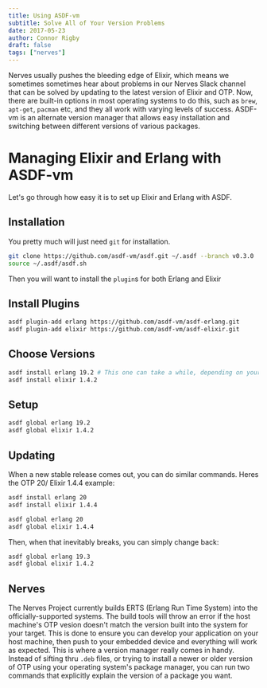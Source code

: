 ```yaml
---
title: Using ASDF-vm
subtitle: Solve All of Your Version Problems
date: 2017-05-23
author: Connor Rigby
draft: false
tags: ["nerves"]
---
```


Nerves usually pushes the bleeding edge of Elixir, which means we sometimes
sometimes hear about problems in our Nerves Slack channel that can be solved by
updating to the latest version of Elixir and OTP. Now, there are built-in options in most operating systems to do this, such as
`brew`, `apt-get`, `pacman` etc, and they all work with varying levels of success. ASDF-vm is an alternate version manager that allows easy installation and switching between different versions of various packages.

<!--more-->

# Managing Elixir and Erlang with ASDF-vm
Let's go through how easy it is to set up Elixir and Erlang with ASDF.

## Installation
You pretty much will just need `git` for installation.
``` bash
git clone https://github.com/asdf-vm/asdf.git ~/.asdf --branch v0.3.0
source ~/.asdf/asdf.sh
```

Then you will want to install the `plugin`s for both Erlang and Elixir

## Install Plugins
``` bash
asdf plugin-add erlang https://github.com/asdf-vm/asdf-erlang.git
asdf plugin-add elixir https://github.com/asdf-vm/asdf-elixir.git
```

## Choose Versions
``` bash
asdf install erlang 19.2 # This one can take a while, depending on your machine
asdf install elixir 1.4.2
```

## Setup
``` bash
asdf global erlang 19.2
asdf global elixir 1.4.2
```

## Updating
When a new stable release comes out, you can do similar commands. Heres the OTP 20/ Elixir 1.4.4 example:
``` bash
asdf install erlang 20
asdf install elixir 1.4.4

asdf global erlang 20
asdf global elixir 1.4.4
```

Then, when that inevitably breaks, you can simply change back:
``` bash
asdf global erlang 19.3
asdf global elixir 1.4.2
```

## Nerves
The Nerves Project currently builds ERTS (Erlang Run Time System) into the officially-supported systems. The build tools will throw an error if the host machine's OTP vesion doesn't match the version built into the system for your target.
This is done to ensure you can develop your application on your host machine, then push to your embedded device and everything will work as expected. This is where a version manager really comes in handy. Instead of sifting thru `.deb` files, or trying to install a newer or older version of OTP using your operating system's package manager, you can run two commands that explicitly explain the version of a package you want.
